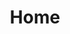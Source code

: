 ---
title: Home
home: true
heroText: Bradley Southerton
tagline: CPA, MAFM
actionText: Contact Me
actionLink: /contact/
features:
-
    title: Accounting
    details: I love accounting and have a passion for helping small business and individuals succeed!
-
    title: Music Business Consulting
    details: Navigating the music industry can be a daunting task. I can help.
-
    title: Royalty Retrieval
    details: As an artist, record label, publishing company or an heir to intellectual property, are you collecting all of your royalties due? ...are you sure?
footer: © 2019 Bradley Southerton. All rights reserved.
---